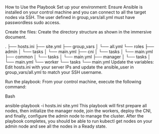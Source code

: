 How to Use the Playbook
Set up your environment: Ensure Ansible is installed on your control machine and you can connect to all the target nodes via SSH. The user defined in group_vars/all.yml must have passwordless sudo access.

Create the files: Create the directory structure as shown in the immersive document.

.
├── hosts.ini
├── site.yml
├── group_vars
│   └── all.yml
└── roles
    ├── admin
    │   └── tasks
    │       └── main.yml
    ├── cni
    │   └── tasks
    │       └── main.yml
    ├── common
    │   └── tasks
    │       └── main.yml
    ├── manager
    │   └── tasks
    │       └── main.yml
    └── worker
        └── tasks
            └── main.yml
Update the variables: Edit hosts.ini with your server IPs and update the ansible_user in group_vars/all.yml to match your SSH username.

Run the playbook: From your control machine, execute the following command:

Bash

ansible-playbook -i hosts.ini site.yml
This playbook will first prepare all nodes, then initialize the manager node, join the workers, deploy the CNI, and finally, configure the admin node to manage the cluster. After the playbook completes, you should be able to run kubectl get nodes on your admin node and see all the nodes in a Ready state.
